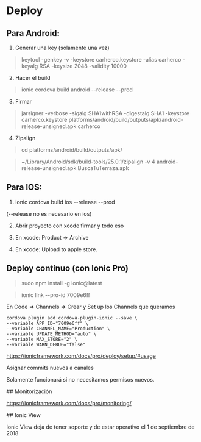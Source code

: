 # Deploy

## Para Android:

1) Generar una key (solamente una vez)

> keytool -genkey -v -keystore carherco.keystore -alias carherco -keyalg RSA -keysize 2048 -validity 10000

2) Hacer el build

> ionic cordova build android --release --prod

3) Firmar
> jarsigner -verbose -sigalg SHA1withRSA -digestalg SHA1 -keystore carherco.keystore platforms/android/build/outputs/apk/android-release-unsigned.apk carherco

4) Zipalign

> cd platforms/android/build/outputs/apk/

> ~/Library/Android/sdk/build-tools/25.0.1/zipalign -v 4 android-release-unsigned.apk BuscaTuTerraza.apk


## Para IOS:

1) ionic cordova build ios --release --prod

(--release no es necesario en ios)

2) Abrir proyecto con xcode firmar y todo eso

3) En xcode: Product => Archive

4) En xcode: Upload to apple store.


## Deploy contínuo (con Ionic Pro)

> sudo npm install -g ionic@latest

> ionic link --pro-id 7009e6ff

En Code => Channels => Crear y Set up los Channels que queramos


```
cordova plugin add cordova-plugin-ionic --save \
--variable APP_ID="7009e6ff" \
--variable CHANNEL_NAME="Production" \
--variable UPDATE_METHOD="auto" \
--variable MAX_STORE="2" \
--variable WARN_DEBUG="false"
```

<https://ionicframework.com/docs/pro/deploy/setup/#usage>

Asignar commits nuevos a canales



Solamente funcionará si no necesitamos permisos nuevos.



## Monitorización

<https://ionicframework.com/docs/pro/monitoring/>




## Ionic View 

Ionic View deja de tener soporte y de estar operativo el 1 de septiembre de 2018
